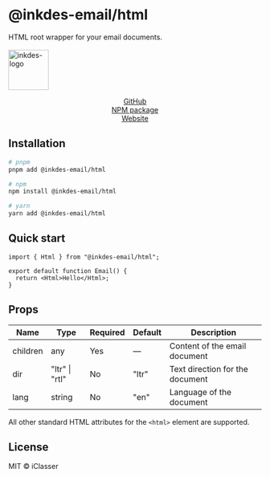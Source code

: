 # @inkdes-email/html

HTML root wrapper for your email documents.
<br />
<br />
<img width="80" height="80" alt="inkdes-logo" src="https://github.com/user-attachments/assets/8e885609-d2bb-46ab-a760-ae896757ff60" />
<br />

<div style='text-align:center'>
  <a href='https://github.com/iClasser/inkdes-email-comps'>GitHub<a>
  </hr>
</div>


<div style='text-align:center'>
  <a href='https://www.npmjs.com/package/@inkdes-email/components'>NPM package<a>
  </hr>
</div>


<div style='text-align:center'>
  <a href='https://inkdes.com'>Website<a>
  </hr>
</div>

## Installation

```bash
# pnpm
pnpm add @inkdes-email/html

# npm
npm install @inkdes-email/html

# yarn
yarn add @inkdes-email/html
```

## Quick start

```tsx
import { Html } from "@inkdes-email/html";

export default function Email() {
  return <Html>Hello</Html>;
}
```

## Props

| Name     | Type                   | Required | Default | Description                         |
| -------- | ---------------------- | -------- | ------- | ----------------------------------- |
| children | any        | Yes      | —       | Content of the email document       |
| dir      | "ltr" \| "rtl"          | No       | "ltr"   | Text direction for the document     |
| lang     | string                 | No       | "en"    | Language of the document            |

All other standard HTML attributes for the `<html>` element are supported.

## License

MIT © iClasser
